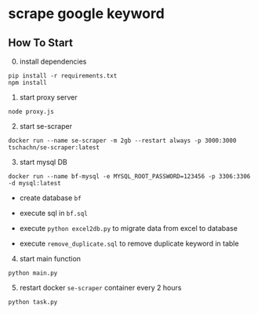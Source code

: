 # scrape google keyword

## How To Start

0. install dependencies

```
pip install -r requirements.txt
npm install
```

1. start proxy server

```
node proxy.js
```

2. start se-scraper

```
docker run --name se-scraper -m 2gb --restart always -p 3000:3000 tschachn/se-scraper:latest
```

3. start mysql DB

```
docker run --name bf-mysql -e MYSQL_ROOT_PASSWORD=123456 -p 3306:3306 -d mysql:latest
```

- create database `bf`

- execute sql in `bf.sql`

- execute `python excel2db.py` to migrate data from excel to database

- execute `remove_duplicate.sql` to remove duplicate keyword in table

4. start main function

```
python main.py
```

5. restart docker `se-scraper` container every 2 hours

```
python task.py
```
